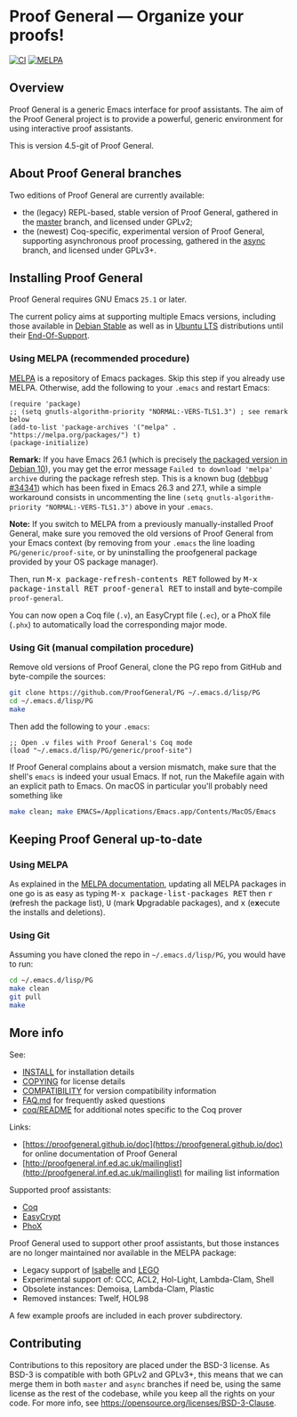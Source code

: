 # Proof General — Organize your proofs! 

[![CI](https://github.com/ProofGeneral/PG/workflows/CI/badge.svg?branch=master)](https://github.com/ProofGeneral/PG/actions?query=workflow%3ACI)
[![MELPA](https://melpa.org/packages/proof-general-badge.svg)](https://melpa.org/#/proof-general)

## Overview

Proof General is a generic Emacs interface for proof assistants.
The aim of the Proof General project is to provide a powerful, generic
environment for using interactive proof assistants.

This is version 4.5-git of Proof General.

## About Proof General branches

Two editions of Proof General are currently available:

* the (legacy) REPL-based, stable version of Proof General,
  gathered in the
  [master](https://github.com/ProofGeneral/PG/tree/master) branch, and
  licensed under GPLv2;
* the (newest) Coq-specific, experimental version of Proof General,
  supporting asynchronous proof processing,
  gathered in the
  [async](https://github.com/ProofGeneral/PG/tree/async) branch, and
  licensed under GPLv3+.

## Installing Proof General

Proof General requires GNU Emacs `25.1` or later.

The current policy aims at supporting multiple Emacs versions,
including those available in [Debian Stable](https://packages.debian.org/stable/emacs)
as well as in [Ubuntu LTS](https://packages.ubuntu.com/emacs) distributions
until their [End-Of-Support](https://wiki.ubuntu.com/Releases).

### Using MELPA (recommended procedure)

[MELPA](https://melpa.org/) is a repository of Emacs packages. Skip
this step if you already use MELPA. Otherwise, add the following to
your `.emacs` and restart Emacs:

```elisp
(require 'package)
;; (setq gnutls-algorithm-priority "NORMAL:-VERS-TLS1.3") ; see remark below
(add-to-list 'package-archives '("melpa" . "https://melpa.org/packages/") t)
(package-initialize)
```

**Remark:** If you have Emacs 26.1 (which is precisely
[the packaged version in Debian 10](https://packages.debian.org/emacs)),
you may get the error message `Failed to download 'melpa' archive`
during the package refresh step. This is a known bug
([debbug #34341](https://debbugs.gnu.org/cgi/bugreport.cgi?bug=34341))
which has been fixed in Emacs 26.3 and 27.1, while a simple workaround
consists in uncommenting the line
`(setq gnutls-algorithm-priority "NORMAL:-VERS-TLS1.3")` above in your
`.emacs`.

**Note:** If you switch to MELPA from a previously manually-installed
Proof General, make sure you removed the old versions of Proof General
from your Emacs context (by removing from your `.emacs` the line
loading `PG/generic/proof-site`, or by uninstalling the proofgeneral
package provided by your OS package manager).

Then, run <kbd>M-x package-refresh-contents RET</kbd> followed by
<kbd>M-x package-install RET proof-general RET</kbd> to install and
byte-compile `proof-general`.

You can now open a Coq file (`.v`), an EasyCrypt file (`.ec`), or a
PhoX file (`.phx`) to automatically load the corresponding major mode.

### Using Git (manual compilation procedure)

Remove old versions of Proof General, clone the PG repo from GitHub
and byte-compile the sources:

```sh
git clone https://github.com/ProofGeneral/PG ~/.emacs.d/lisp/PG
cd ~/.emacs.d/lisp/PG
make
```

Then add the following to your `.emacs`:

```elisp
;; Open .v files with Proof General's Coq mode
(load "~/.emacs.d/lisp/PG/generic/proof-site")
```

If Proof General complains about a version mismatch, make sure that the shell's `emacs` is indeed your usual Emacs. If not, run the Makefile again with an explicit path to Emacs. On macOS in particular you'll probably need something like

```sh
make clean; make EMACS=/Applications/Emacs.app/Contents/MacOS/Emacs
```

## Keeping Proof General up-to-date

### Using MELPA

As explained in the [MELPA documentation](https://melpa.org/#/getting-started), updating all MELPA packages in one go is as easy as typing
<kbd>M-x package-list-packages RET</kbd> then <kbd>r</kbd> (**r**efresh the package list), <kbd>U</kbd> (mark **U**pgradable packages), and <kbd>x</kbd> (e**x**ecute the installs and deletions).

### Using Git

Assuming you have cloned the repo in `~/.emacs.d/lisp/PG`, you would
have to run:

```sh
cd ~/.emacs.d/lisp/PG
make clean
git pull
make
```

## More info

See:

* [INSTALL](INSTALL) for installation details
* [COPYING](COPYING) for license details
* [COMPATIBILITY](COMPATIBILITY) for version compatibility information
* [FAQ.md](FAQ.md) for frequently asked questions
* [coq/README](coq/README) for additional notes specific to the Coq prover

Links:

* [https://proofgeneral.github.io/doc](https://proofgeneral.github.io/doc) for online documentation of Proof General
* [http://proofgeneral.inf.ed.ac.uk/mailinglist](http://proofgeneral.inf.ed.ac.uk/mailinglist) for mailing list information

Supported proof assistants:

* [Coq](https://coq.inria.fr/)
* [EasyCrypt](https://www.easycrypt.info/)
* [PhoX](https://raffalli.eu/phox/)

Proof General used to support other proof assistants, but those
instances are no longer maintained nor available in the MELPA package:

* Legacy support of
  [Isabelle](https://www.cl.cam.ac.uk/research/hvg/Isabelle/) and
  [LEGO](http://www.dcs.ed.ac.uk/home/lego)
* Experimental support of: CCC, ACL2, Hol-Light, Lambda-Clam, Shell
* Obsolete instances: Demoisa, Lambda-Clam, Plastic
* Removed instances: Twelf, HOL98

A few example proofs are included in each prover subdirectory.

## Contributing

Contributions to this repository are placed under the BSD-3 license.
As BSD-3 is compatible with both GPLv2 and GPLv3+, this means that
we can merge them in both `master` and `async` branches if need be,
using the same license as the rest of the codebase, while you keep
all the rights on your code.
For more info, see <https://opensource.org/licenses/BSD-3-Clause>.
